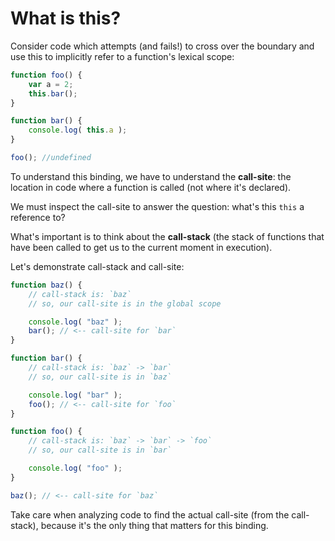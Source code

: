 # What is this?

Consider code which attempts (and fails!) to cross over the boundary and use this to implicitly refer to a function's lexical scope:

```javascript
function foo() {
    var a = 2;
    this.bar();
}

function bar() {
    console.log( this.a );
}

foo(); //undefined
```

To understand this binding, we have to understand the **call-site**: the location in code where a function is called (not where it's declared).

We must inspect the call-site to answer the question: what's this `this` a reference to?

What's important is to think about the **call-stack** (the stack of functions that have been called to get us to the current moment in execution).

Let's demonstrate call-stack and call-site:

```javascript
function baz() {
    // call-stack is: `baz`
    // so, our call-site is in the global scope

    console.log( "baz" );
    bar(); // <-- call-site for `bar`
}

function bar() {
    // call-stack is: `baz` -> `bar`
    // so, our call-site is in `baz`

    console.log( "bar" );
    foo(); // <-- call-site for `foo`
}

function foo() {
    // call-stack is: `baz` -> `bar` -> `foo`
    // so, our call-site is in `bar`

    console.log( "foo" );
}

baz(); // <-- call-site for `baz`
```
Take care when analyzing code to find the actual call-site (from the call-stack), because it's the only thing that matters for this binding.
